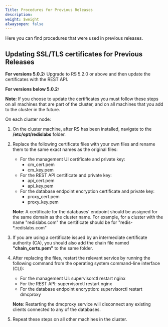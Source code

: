 ```yaml
---
Title: Procedures for Previous Releases
description: 
weight: $weight
alwaysopen: false
---
```

Here you can find procedures that were used in previous releases.

## Updating SSL/TLS certificates for Previous Releases

**For versions 5.0.2:** Upgrade to RS 5.2.0 or above and then update the certificates with the REST API.

**For versions below 5.0.2:**

**Note**: If you choose to update the certificates you must follow these
steps on all machines that are part of the cluster, and on all machines
that you add to the cluster in the future.

On each cluster node:

1. On the cluster machine, after RS has been installed, navigate to
the **/etc/opt/redislabs** folder.
1. Replace the following certificate files with your own files and
rename them to the same exact names as the original files:
    - For the management UI certificate and private key:
        - cm_cert.pem
        - cm_key.pem
    - For the REST API certificate and private key:
        - api_cert.pem
        - api_key.pem
    - For the database endpoint encryption certificate and private key:
        - proxy_cert.pem
        - proxy_key.pem

    **Note**: A certificate for the databases' endpoint should be
    assigned for the same domain as the cluster name. For example,
    for a cluster with the name "redislabs.com" the certificate
    should be for "redis-\*.redislabs.com"

1. If you are using a certificate issued by an intermediate
certificate authority (CA), you should also add the chain file
named **"chain_certs.pem"** to the same folder.
1. After replacing the files, restart the relevant service by
running the following command from the operating system
command-line interface (CLI):

    - For the management UI:
        supervisorctl restart nginx
    - For the REST API:
        supervisorctl restart nginx
    - For the database endpoint encryption:
        supervisorctl restart dmcproxy

    **Note**: Restarting the dmcproxy service will disconnect any
    existing clients connected to any of the databases.

1. Repeat these steps on all other machines in the cluster.